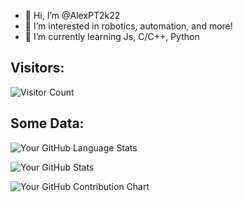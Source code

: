 - 👋 Hi, I’m @AlexPT2k22
- 👀 I’m interested in robotics, automation, and more!
- 🌱 I’m currently learning Js, C/C++, Python

## Visitors:

![Visitor Count](https://profile-counter.glitch.me/AlexPT2k22/count.svg)

## Some Data:

![Your GitHub Language Stats](https://github-readme-stats.vercel.app/api/top-langs/?username=AlexPT2k22&layout=compact&theme=dark)

![Your GitHub Stats](https://github-readme-stats.vercel.app/api?username=AlexPT2k22&show_icons=true&theme=dark) 

![Your GitHub Contribution Chart](https://github-readme-streak-stats.herokuapp.com/?user=AlexPT2k22&theme=dark)
